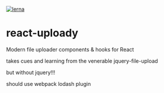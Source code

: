 [![lerna](https://img.shields.io/badge/maintained%20with-lerna-cc00ff.svg)](https://lerna.js.org/)

# react-uploady

Modern file uploader components & hooks for React


takes cues and learning from the venerable jquery-file-upload 

but without jquery!!!


should use webpack lodash plugin
